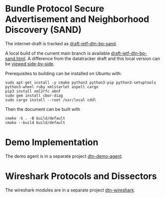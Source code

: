 # Bundle Protocol Secure Advertisement and Neighborhood Discovery (SAND)

The internet-draft is tracked as [draft-ietf-dtn-bp-sand](https://datatracker.ietf.org/doc/draft-ietf-dtn-bp-sand/).

A local build of the current main branch is available [draft-ietf-dtn-bp-sand.html](https://briansipos.github.io/dtn-bp-sand/draft-ietf-dtn-bp-sand.html).
A difference from the datatracker draft and this local version can be [viewed side-by-side](https://author-tools.ietf.org/diff?doc_1=draft-ietf-dtn-bp-sand&url_2=https://briansipos.github.io/dtn-bp-sand/draft-ietf-dtn-bp-sand.txt&raw=1).

Prerequisites to building can be installed on Ubuntu with:
```
sudo apt-get install -y cmake python3 python3-pip python3-setuptools python3-wheel ruby xmlstarlet aspell cargo
pip3 install xml2rfc abnf
sudo gem install cbor-diag
sudo cargo install --root /usr/local cddl
```

Then the document can be built with
```
cmake -S . -B build/default
cmake --build build/default
```

# Demo Implementation

The demo agent is in a separate project [dtn-demo-agent](https://github.com/BSipos-RKF/dtn-demo-agent).

# Wireshark Protocols and Dissectors

The wireshark modules are in a separate project [dtn-wireshark](https://github.com/BSipos-RKF/dtn-wireshark).
